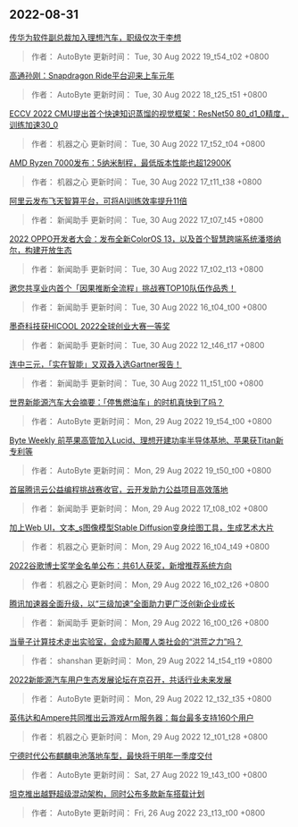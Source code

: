 
## 2022-08-31

 [传华为软件副总裁加入理想汽车，职级仅次于李想](https://www.jiqizhixin.com/articles/2022-08-30-9)

> 作者： AutoByte  更新时间： Tue, 30 Aug 2022 19_t54_t02 +0800

 [高通孙刚：Snapdragon Ride平台迎来上车元年](https://www.jiqizhixin.com/articles/2022-08-30-8)

> 作者： AutoByte  更新时间： Tue, 30 Aug 2022 18_t25_t51 +0800

 [ECCV 2022   CMU提出首个快速知识蒸馏的视觉框架：ResNet50 80_d1_0精度，训练加速30_0](https://www.jiqizhixin.com/articles/2022-08-30-7)

> 作者： 机器之心  更新时间： Tue, 30 Aug 2022 17_t52_t04 +0800

 [AMD Ryzen 7000发布：5纳米制程，最低版本性能也超12900K](https://www.jiqizhixin.com/articles/2022-08-30-6)

> 作者： 机器之心  更新时间： Tue, 30 Aug 2022 17_t11_t38 +0800

 [阿里云发布飞天智算平台，可将AI训练效率提升11倍](https://www.jiqizhixin.com/articles/2022-08-30-5)

> 作者： 新闻助手  更新时间： Tue, 30 Aug 2022 17_t07_t45 +0800

 [2022 OPPO开发者大会：发布全新ColorOS 13，以及首个智慧跨端系统潘塔纳尔，构建开放生态](https://www.jiqizhixin.com/articles/2022-08-30-4)

> 作者： 新闻助手  更新时间： Tue, 30 Aug 2022 17_t02_t13 +0800

 [邀您共享业内首个「因果推断全流程」挑战赛TOP10队伍作品秀！](https://www.jiqizhixin.com/articles/2022-08-30-10)

> 作者： 新闻助手  更新时间： Tue, 30 Aug 2022 16_t04_t00 +0800

 [墨奇科技获HICOOL 2022全球创业大赛一等奖](https://www.jiqizhixin.com/articles/2022-08-30-3)

> 作者： 新闻助手  更新时间： Tue, 30 Aug 2022 12_t46_t17 +0800

 [连中三元，「实在智能」又双叒入选Gartner报告！](https://www.jiqizhixin.com/articles/2022-08-30-2)

> 作者： 新闻助手  更新时间： Tue, 30 Aug 2022 11_t51_t00 +0800

 [世界新能源汽车大会摘要：「停售燃油车」的时机真快到了吗？](https://www.jiqizhixin.com/articles/2022-08-29-10)

> 作者： AutoByte  更新时间： Mon, 29 Aug 2022 19_t54_t00 +0800

 [Byte Weekly   前苹果高管加入Lucid、理想开建功率半导体基地、苹果获Titan新专利等](https://www.jiqizhixin.com/articles/2022-08-29-9)

> 作者： AutoByte  更新时间： Mon, 29 Aug 2022 19_t50_t00 +0800

 [首届腾讯云公益编程挑战赛收官，云开发助力公益项目高效落地](https://www.jiqizhixin.com/articles/2022-08-29-7)

> 作者： 新闻助手  更新时间： Mon, 29 Aug 2022 17_t08_t02 +0800

 [加上Web UI，文本_s图像模型Stable Diffusion变身绘图工具，生成艺术大片](https://www.jiqizhixin.com/articles/2022-08-29-6)

> 作者： 机器之心  更新时间： Mon, 29 Aug 2022 16_t04_t49 +0800

 [2022谷歌博士奖学金名单公布：共61人获奖，新增推荐系统方向](https://www.jiqizhixin.com/articles/2022-08-29-5)

> 作者： 机器之心  更新时间： Mon, 29 Aug 2022 16_t02_t26 +0800

 [腾讯加速器全面升级，以“三级加速”全面助力更广泛创新企业成长](https://www.jiqizhixin.com/articles/2022-08-29-4)

> 作者： 新闻助手  更新时间： Mon, 29 Aug 2022 16_t00_t26 +0800

 [当量子计算技术走出实验室，会成为颠覆人类社会的“洪荒之力”吗？](https://www.jiqizhixin.com/articles/2022-08-29-3)

> 作者： shanshan  更新时间： Mon, 29 Aug 2022 14_t54_t19 +0800

 [2022新能源汽车用户生态发展论坛在京召开，共话行业未来发展](https://www.jiqizhixin.com/articles/2022-08-29-2)

> 作者： AutoByte  更新时间： Mon, 29 Aug 2022 12_t32_t35 +0800

 [英伟达和Ampere共同推出云游戏Arm服务器：每台最多支持160个用户](https://www.jiqizhixin.com/articles/2022-08-29)

> 作者： 机器之心  更新时间： Mon, 29 Aug 2022 12_t01_t28 +0800

 [宁德时代公布麒麟电池落地车型，最快将于明年一季度交付](https://www.jiqizhixin.com/articles/2022-08-27-1)

> 作者： AutoByte  更新时间： Sat, 27 Aug 2022 19_t43_t00 +0800

 [坦克推出越野超级混动架构，同时公布多款新车搭载计划](https://www.jiqizhixin.com/articles/2022-08-26-16)

> 作者： AutoByte  更新时间： Fri, 26 Aug 2022 23_t13_t00 +0800
